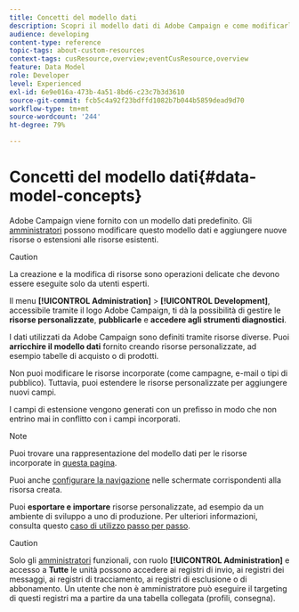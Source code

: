 ```yaml
---
title: Concetti del modello dati
description: Scopri il modello dati di Adobe Campaign e come modificarlo.
audience: developing
content-type: reference
topic-tags: about-custom-resources
context-tags: cusResource,overview;eventCusResource,overview
feature: Data Model
role: Developer
level: Experienced
exl-id: 6e9e016a-473b-4a51-8bd6-c23c7b3d3610
source-git-commit: fcb5c4a92f23bdffd1082b7b044b5859dead9d70
workflow-type: tm+mt
source-wordcount: '244'
ht-degree: 79%

---
```


# Concetti del modello dati{#data-model-concepts}

Adobe Campaign viene fornito con un modello dati predefinito. Gli [amministratori](../../administration/using/users-management.md#functional-administrators) possono modificare questo modello dati e aggiungere nuove risorse o estensioni alle risorse esistenti.

>[!CAUTION]
>
>La creazione e la modifica di risorse sono operazioni delicate che devono essere eseguite solo da utenti esperti.

Il menu **[!UICONTROL Administration]** > **[!UICONTROL Development]**, accessibile tramite il logo Adobe Campaign, ti dà la possibilità di gestire le **risorse personalizzate**, **pubblicarle** e **accedere agli strumenti diagnostici**.

I dati utilizzati da Adobe Campaign sono definiti tramite risorse diverse. Puoi **arricchire il modello dati** fornito creando risorse personalizzate, ad esempio tabelle di acquisto o di prodotti.

Non puoi modificare le risorse incorporate (come campagne, e-mail o tipi di pubblico). Tuttavia, puoi estendere le risorse personalizzate per aggiungere nuovi campi.

I campi di estensione vengono generati con un prefisso in modo che non entrino mai in conflitto con i campi incorporati.

>[!NOTE]
>
>Puoi trovare una rappresentazione del modello dati per le risorse incorporate in [questa pagina](../../developing/using/datamodel-introduction.md).

Puoi anche [configurare la navigazione](configuring-the-screen-definition.md) nelle schermate corrispondenti alla risorsa creata.

Puoi **esportare e importare** risorse personalizzate, ad esempio da un ambiente di sviluppo a uno di produzione. Per ulteriori informazioni, consulta questo [caso di utilizzo passo per passo](../../automating/using/exporting-importing-custom-resources.md).

>[!CAUTION]
>
>Solo gli [amministratori](../../administration/using/users-management.md#functional-administrators) funzionali, con ruolo **[!UICONTROL Administration]** e accesso a **Tutte** le unità possono accedere ai registri di invio, ai registri dei messaggi, ai registri di tracciamento, ai registri di esclusione o di abbonamento. Un utente che non è amministratore può eseguire il targeting di questi registri ma a partire da una tabella collegata (profili, consegna).
